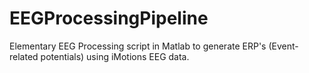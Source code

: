 # EEGProcessingPipeline
Elementary EEG Processing script in Matlab to generate ERP's (Event-related potentials) using iMotions EEG data. 
